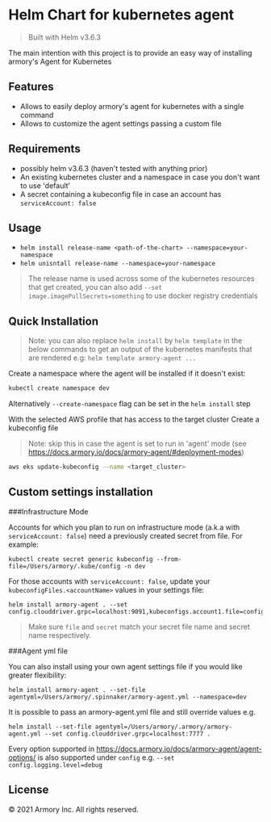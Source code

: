 # Helm Chart for kubernetes agent
> Built with Helm v3.6.3

The main intention with this project is to provide an easy way of installing armory's Agent for Kubernetes

## Features

- Allows to easily deploy armory's agent for kubernetes with a single command
- Allows to customize the agent settings passing a custom file

## Requirements
- possibly helm v3.6.3 (haven't tested with anything prior)
- An existing kubernetes cluster and a namespace in case you don't want to use 'default'
- A secret containing a kubeconfig file in case an account has `serviceAccount: false`

## Usage

- `helm install release-name <path-of-the-chart> --namespace=your-namespace`
- `helm unisntall release-name --namespace=your-namespace`

> The release name is used across some of the kubernetes resources that get created, you can also add `--set image.imagePullSecrets=something` to use  docker registry credentials

## Quick Installation
> Note: you can also replace `helm install` by `helm template` in the below commands to get an output of the kubernetes manifests that are rendered e.g: `helm template armory-agent ...`

Create a namespace where the agent will be installed if it doesn't exist:

```sh
kubectl create namespace dev
```
Alternatively `--create-namespace` flag can be set in the `helm install` step

With the selected AWS profile that has access to the target cluster Create a kubeconfig file
> Note: skip this in case the agent is set to run in 'agent' mode (see https://docs.armory.io/docs/armory-agent/#deployment-modes)

```sh
aws eks update-kubeconfig --name <target_cluster> 
```

## Custom settings installation

###Infrastructure Mode

Accounts for which you plan to run on infrastructure mode (a.k.a  with `serviceAccount: false`) need a previously created secret from file.
For example:
```
kubectl create secret generic kubeconfig --from-file=/Users/armory/.kube/config -n dev
```

For those accounts with `serviceAccount: false`, update your `kubeconfigFiles.<accountName>` values in your settings file:

```
helm install armory-agent . --set config.clouddriver.grpc=localhost:9091,kubeconfigs.account1.file=config,kubeconfigs.account1.secret=mySecret
```

> Make sure `file` and `secret` match your secret file name and secret name respectively.

###Agent yml file

You can also install using your own agent settings file if you would like greater flexibility:
```
helm install armory-agent . --set-file agentyml=/Users/armory/.spinnaker/armory-agent.yml --namespace=dev
```

It is possible to pass an armory-agent.yml file and still override values e.g.
```
helm install --set-file agentyml=/Users/armory/.armory/armory-agent.yml --set config.clouddriver.grpc=localhost:7777 .
```

Every option supported in https://docs.armory.io/docs/armory-agent/agent-options/ is also supported under `config` e.g. `--set config.logging.level=debug`

## License

© 2021 Armory Inc. All rights reserved.

